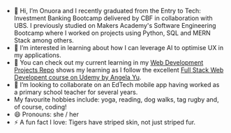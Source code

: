 - 👋 Hi, I’m Onuora and I recently graduated from the Entry to Tech: Investment Banking Bootcamp delivered by CBF in collaboration with UBS. I previously studied on Makers Academy's Software Engineering Bootcamp where I worked on projects using Python, SQL and MERN Stack among others.
- 👀 I’m interested in learning about how I can leverage AI to optimise UX in my applications.
- 🌱 You can check out my current learning in my [Web Development Projects Repo](https://github.com/ow1609/Web-Dev-Projects) shows my learning as I follow the excellent [Full Stack Web Developent course on Udemy by Angela Yu](https://www.udemy.com/course/the-complete-web-development-bootcamp/?couponCode=ST18MT12125CROW). 
- 💞️ I’m looking to collaborate on an EdTech mobile app having worked as a primary school teacher for several years.
- My favourite hobbies include: yoga, reading, dog walks, tag rugby and, of course, coding!
- 😄 Pronouns: she / her
- ⚡ A fun fact I love: Tigers have striped skin, not just striped fur.
<!---
ow1609/ow1609 is a ✨ special ✨ repository because its `README.md` (this file) appears on your GitHub profile.
You can click the Preview link to take a look at your changes.
--->
